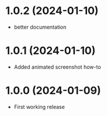 # 1.0.2 (2024-01-10)
- better documentation

# 1.0.1 (2024-01-10)
- Added animated screenshot how-to

# 1.0.0 (2024-01-09)
- First working release